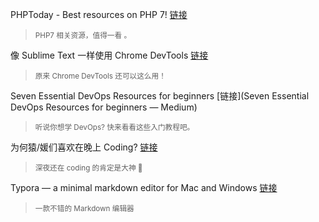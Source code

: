 PHPToday - Best resources on PHP 7! [链接](https://www.phptoday.org/php7)
> <small>PHP7 相关资源，值得一看 。</small>

像 Sublime Text 一样使用 Chrome DevTools [链接](http://chinagdg.org/2015/12/%E5%83%8F-sublime-text-%E4%B8%80%E6%A0%B7%E4%BD%BF%E7%94%A8-chrome-devtools/)
> <small>原来 Chrome DevTools 还可以这么用！</small>

Seven Essential DevOps Resources for beginners [链接](Seven Essential DevOps Resources for beginners — Medium)

> <small>听说你想学 DevOps? 快来看看这些入门教程吧。</small>

为何猿/媛们喜欢在晚上 Coding? [链接](https://www.quora.com/Do-good-coders-code-in-the-morning-or-late-at-night/answer/Quincy-Larson?srid=iGy0&share=dc1d9556)
> <small>深夜还在 coding 的肯定是大神 :clap:</small>

Typora — a minimal markdown editor for Mac and Windows [链接](https://www.typora.io/)
> <small>一款不错的 Markdown 编辑器</small>
